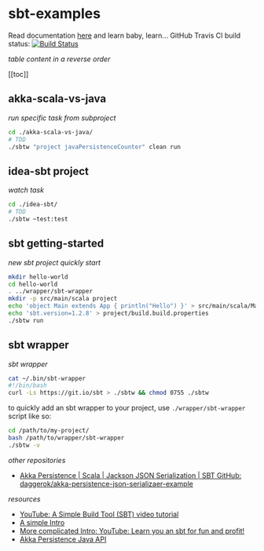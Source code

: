 # sbt-examples
Read documentation [here](https://daggerok.github.io/sbt-examples/) and learn baby, learn... GitHub Travis CI build status: [![Build Status](https://travis-ci.org/daggerok/sbt-examples.svg?branch=master)](https://travis-ci.org/daggerok/sbt-examples)

_table content in a reverse order_

[[toc]]

## akka-scala-vs-java

_run specific task from subproject_

```bash
cd ./akka-scala-vs-java/
# TDD
./sbtw "project javaPersistenceCounter" clean run
```

## idea-sbt project

_watch task_

```bash
cd ./idea-sbt/
# TDD
./sbtw ~test:test
```

## sbt getting-started

_new sbt project quickly start_

```bash
mkdir hello-world
cd hello-world
. ../wrapper/sbt-wrapper
mkdir -p src/main/scala project
echo 'object Main extends App { println("Hello") }' > src/main/scala/Main.scala
echo 'sbt.version=1.2.8' > project/build.build.properties
./sbtw run
```

## sbt wrapper

_sbt wrapper_

```bash
cat ~/.bin/sbt-wrapper
#!/bin/bash
curl -Ls https://git.io/sbt > ./sbtw && chmod 0755 ./sbtw
```

to quickly add an sbt wrapper to your project, use `./wrapper/sbt-wrapper` script like so:

```bash
cd /path/to/my-project/
bash /path/to/wrapper/sbt-wrapper
./sbtw -v
```

_other repositories_

* [Akka Persistence | Scala | Jackson JSON Serialization | SBT GitHub: daggerok/akka-persistence-json-serializaer-example](https://github.com/daggerok/akka-persistence-json-serializaer-example)

_resources_

* [YouTube: A Simple Build Tool (SBT) video tutorial](https://www.youtube.com/watch?time_continue=41&v=LKkw140QmyU)
* [A simple Intro](https://www.youtube.com/watch?v=DxrLPZD1Hxw)
* [More complicated Intro: YouTube: Learn you an sbt for fun and profit!](https://www.youtube.com/watch?v=X6CnYQDL9Eg)
* [Akka Persistence Java API](https://doc.akka.io/docs/akka/2.5/persistence.html)

<!--
* [YouTube: Functional Programming Principles in Scala](https://www.youtube.com/channel/UC606CODOUaA3-E5LcC5yKAQ)
* [YouTube: Principles of Reactive Programming in Scala](https://www.youtube.com/playlist?list=PLMhMDErmC1TdBMxd3KnRfYiBV2ELvLyxN)
* [YouTube: Введение в язык программирования Scala](https://www.youtube.com/watch?v=EVz04VMtUfE)
-->
